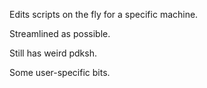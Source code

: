 Edits scripts on the fly for a specific machine.

Streamlined as possible.

Still has weird pdksh.

Some user-specific bits.